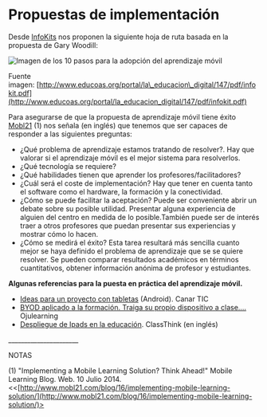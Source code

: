 # Propuestas de implementación

Desde [InfoKits](http://www.educoas.org/portal/la_educacion_digital/147/pdf/infokit.pdf) nos proponen la siguiente hoja de ruta basada en la propuesta de Gary Woodill:


![Imagen de los 10 pasos para la adopción del aprendizaje móvil](https://lh3.googleusercontent.com/42sKg0OiwTmOj8vcXbvSByDHeUErtNpibE8RDx11m30ImU-FKMEyVUUOQB_bOauwkqMEUtkBYRs3MlKr-KcMrtnT1_cupM2v12Tdol5NVIHKuk6Rfv37J0UZ3F7anmVeLsiVSEkkegE)


Fuente imagen: [http://www.educoas.org/portal/la\_educacion\_digital/147/pdf/infokit.pdf](http://www.educoas.org/portal/la_educacion_digital/147/pdf/infokit.pdf)

Para asegurarse de que la propuesta de aprendizaje móvil tiene éxito [Mobl21](http://www.mobl21.com/blog/16/implementing-mobile-learning-solution/) (1) nos señala (en inglés) que tenemos que ser capaces de responder a las siguientes preguntas:

*   ¿Qué problema de aprendizaje estamos tratando de resolver?. Hay que valorar si el aprendizaje móvil es el mejor sistema para resolverlos.
*   ¿Qué tecnología se requiere?
*   ¿Qué habilidades tienen que aprender los profesores/facilitadores?
*   ¿Cuál será el coste de implementación? Hay que tener en cuenta tanto el software como el hardware, la formación y la conectividad.
*   ¿Cómo se puede facilitar la aceptación? Puede ser conveniente abrir un debate sobre su posible utilidad. Presentar alguna experiencia de alguien del centro en medida de lo posible.También puede ser de interés traer a otros profesores que puedan presentar sus experiencias y mostrar cómo lo hacen.
*   ¿Cómo se medirá el éxito? Esta tarea resultará más sencilla cuanto mejor se haya definido el problema de aprendizaje que se se quiere resolver. Se pueden comparar resultados académicos en términos cuantitativos, obtener información anónima de profesor y estudiantes.

**Algunas referencias para la puesta en práctica del aprendizaje móvil.**

*   [Ideas para un proyecto con tabletas](http://canaltic.com/blog/?p=1566) (Android). Canar TIC[  
    ](http://canaltic.com/blog/?p=1566)
*   [BYOD aplicado a la formación. Traiga su propio dispositivo a clase….](http://ojulearning.es/2014/07/byod-aplicado-a-la-formacion-traiga-su-propio-dispositivo-a-clase/) Ojulearning[  
    ](http://ojulearning.es/2014/07/byod-aplicado-a-la-formacion-traiga-su-propio-dispositivo-a-clase/)
*   [Despliegue de Ipads en la educación](http://www.classthink.com/deploying-ipads-in-education/). ClassThink (en inglés)

\_\_\_\_\_\_\_\_\_\_\_\_\_\_\_\_\_\_\_\_\_\_

NOTAS

(1) "Implementing a Mobile Learning Solution? Think Ahead!" Mobile Learning Blog. Web. 10 Julio 2014. <<[http://www.mobl21.com/blog/16/implementing-mobile-learning-solution/](http://www.mobl21.com/blog/16/implementing-mobile-learning-solution/)>